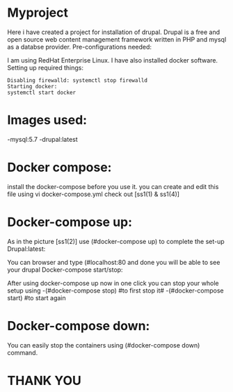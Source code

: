 

# Myproject

Here i have created a project for installation of drupal. Drupal is a free and open source web content management framework written in PHP and mysql as a databse provider.
Pre-configurations needed:

I am using RedHat Enterprise Linux. I have also installed docker software.
Setting up required things:

    Disabling firewalld: systemctl stop firewalld
    Starting docker:
    systemctl start docker

# Images used:

-mysql:5.7
-drupal:latest

# Docker compose:

install the docker-compose before you use it. you can create and edit this file using vi docker-compose.yml
check out [ss1(1) & ss1(4)]

# Docker-compose up:

As in the picture [ss1(2)] use (#docker-compose up) to complete the set-up
Drupal:latest:

You can browser and type (#localhost:80 and done you will be able to see your drupal
Docker-compose start/stop:

After using docker-compose up now in one click you can stop your whole setup using -(#docker-compose stop) #to first stop it# -(#docker-compose start) #to start again

# Docker-compose down:

You can easily stop the containers using (#docker-compose down) command.

# THANK YOU
